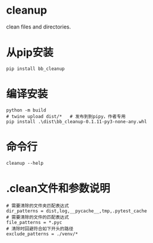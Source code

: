 # cleanup
clean files and directories.
# 从pip安装
```commandline
pip install bb_cleanup
```
# 编译安装
```
python -m build
# twine upload dist/*   # 发布到到pipy，作者专用
pip install .\dist\bb_cleanup-0.1.11-py3-none-any.whl
```
# 命令行
```
cleanup --help
```
# .clean文件和参数说明
```
# 需要清除的文件夹匹配表达式
dir_patterns = dist,log,__pycache__,tmp,.pytest_cache
# 需要清除的文件的匹配表达式
file_patterns = *.pyc
# 清除时回避符合如下开头的路径
exclude_patterns = ./venv/*
```
